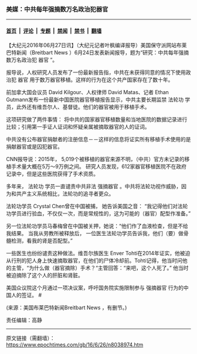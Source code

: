 ### 美媒：中共每年强摘数万名政治犯器官

---

#### [首页](../../../..?n8038974) &nbsp;|&nbsp; [评论](../../../../../epoch-comment?n8038974) &nbsp;|&nbsp; [专题](../../../../../epoch-special?n8038974) &nbsp;|&nbsp; [禁闻](../../../../../epoch-news?n8038974) &nbsp;|&nbsp; [禁书](../../../../../books?n8038974) &nbsp;|&nbsp; [翻墙](https://github.com/gfw-breaker/nogfw/blob/master/README.md?n8038974)


<div class="post_content" id="artbody" itemprop="articleBody">
 <!-- article content begin -->
 <p>
  【大纪元2016年06月27日讯】（大纪元记者叶枫编译报导）美国保守派网站布莱巴特新闻（Breitbart News ）6月24日发表新闻报导，题为“研究：中共每年强摘数万名政治犯
  <ok href="https://www.epochtimes.com/gb/tag/%E5%99%A8%E5%AE%98.html">
   器官
  </ok>
  ”。
 </p>
 <p>
  报导说，人权研究人员发布了一份最新报告指，中共在未获得同意的情况下使用政治犯
  <ok href="https://www.epochtimes.com/gb/tag/%E5%99%A8%E5%AE%98.html">
   器官
  </ok>
  用于数万器官移植。这样的行为在这个共产国家存在了数十年。
 </p>
 <p>
  前加拿大国会议员 David Kilgour、人权律师 David Matas、记者 Ethan Gutmann发布一份最新中国医院器官移植报告显示，中共主要长期监禁
  <ok href="https://www.epochtimes.com/gb/tag/%E6%B3%95%E8%BD%AE%E5%8A%9F.html">
   法轮功
  </ok>
  学员，此外还有维吾尔人、基督徒。他们的器官被用于移植手术。
 </p>
 <p>
  这项研究做了两件事情： 将中共的国家器官移植数量和当地医院的数据记录进行比较；引用第一手证人证词和怀疑亲属被摘取器官的人的证词。
 </p>
 <p>
  中共没有公布器官捐献者的注册信息－－这样的信息将证实所有移植手术使用的是捐献器官或是囚犯器官。
 </p>
 <p>
  CNN报导说：2015年， 5,019个被移植的器官来源不明，（中共）官方未记录的移植手术量大概在5万～9万例之间。 研究人员发现，612家器官移植医院不在政府记录中，但是这些医院获得了手术资质。
 </p>
 <p>
  多年来，
  <ok href="https://www.epochtimes.com/gb/tag/%E6%B3%95%E8%BD%AE%E5%8A%9F.html">
   法轮功
  </ok>
  学员一直谴责中共非法
  <ok href="https://www.epochtimes.com/gb/tag/%E5%BC%BA%E6%91%98%E5%99%A8%E5%AE%98.html">
   强摘器官
  </ok>
  。中共将法轮功视作威胁，因为和共产主义系统相比，法轮功的追寻者更众。
 </p>
 <p>
  法轮功学员 Crystal Chen曾在中国被捕， 她告诉美国之音： “我记得他们对法轮功学员进行验血，不仅仅一次，而是常规性的，这为可能的（器官）配型作准备。”
 </p>
 <p>
  另一位法轮功学员马春梅曾在中国被关押，她说：“他们作了血液检查，但是不给我结果。 当我从劳教所被释放后， 一位医生法轮功学员告诉我，他们（要）做骨髓检测，看我的肾是否配型。”
 </p>
 <p>
  一些医生也纷纷谴责这种做法。维吾尔族医生 Enver Tohti在2014年证实，他被迫从行刑的犯人身上快速摘取器官，在他们的尸体冷却前。Tohti记得，他当时问他的主管，“为什么做（器官摘除）手术？“主管回答：“来吧，这个人死了。” 他当时被迫摘除了这个人的肝脏和肾脏。
 </p>
 <p>
  美国众议院这个月通过一项决议案，呼吁国务院实施限制参与
  <ok href="https://www.epochtimes.com/gb/tag/%E5%BC%BA%E6%91%98%E5%99%A8%E5%AE%98.html">
   强摘器官
  </ok>
  行为的中国人的签证。 #
 </p>
 <p>
  (来源：美国布莱巴特新闻Breitbart News ，有删节。)
 </p>
 <p>
  责任编辑：高静
 </p>
 <!-- article content end -->
 <div id="below_article_ad">
 </div>
</div>


---

原文链接（需翻墙）：https://www.epochtimes.com/gb/16/6/26/n8038974.htm